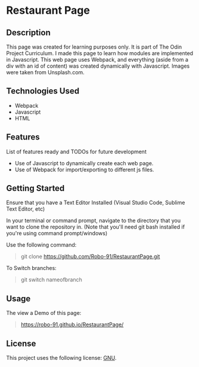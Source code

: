 # Restaurant Page

## Description

This page was created for learning purposes only. It is part of The Odin Project Curriculum. I made this page to learn how modules are implemented in Javascript. This web page uses Webpack, and everything (aside from a div with an id of content) was created dynamically with Javascript. Images were taken from Unsplash.com.

## Technologies Used

* Webpack
* Javascript
* HTML

## Features

List of features ready and TODOs for future development
* Use of Javascript to dynamically create each web page.
* Use of Webpack for import/exporting to different js files.

## Getting Started
   
Ensure that you have a Text Editor Installed (Visual Studio Code, Sublime Text Editor, etc)

In your terminal or command prompt, navigate to the directory that you want to clone the repository in.
(Note that you'll need git bash installed if you're using command prompt/windows)

Use the following command:

> git clone https://github.com/Robo-91/RestaurantPage.git

To Switch branches:

> git switch nameofbranch

## Usage

The view a Demo of this page:
> https://robo-91.github.io/RestaurantPage/

## License

This project uses the following license: [GNU](https://www.gnu.org/licenses/gpl-3.0.en.html).


